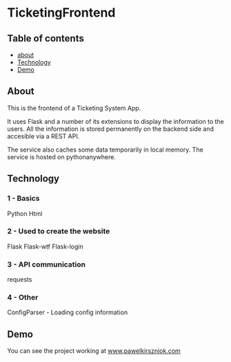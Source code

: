 # TicketingFrontend

## Table of contents
* [about](#about)
* [Technology](#Technology)
* [Demo](#demo)


## About
This is the frontend of a Ticketing System App. 

It uses Flask and a number of its extensions to display the information to the users. All the information is stored permanently on the backend side and accesible via a REST API. 

The service also caches some data temporarily in local memory. The service is hosted on pythonanywhere. 

## Technology


### 1 - Basics

Python
Html 

### 2 -  Used to create the website

Flask 
Flask-wtf 
Flask-login

### 3 - API communication

requests

### 4 - Other 

ConfigParser - Loading config information

## Demo

You can see the project working at www.pawelkirszniok.com
